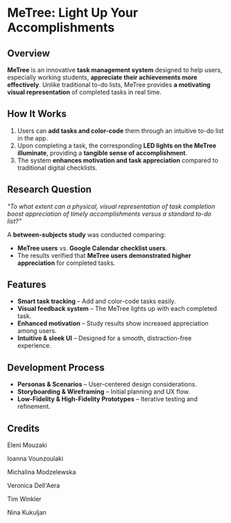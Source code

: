 # MeTree: Light Up Your Accomplishments

## Overview
**MeTree** is an innovative **task management system** designed to help users, especially working students, **appreciate their achievements more effectively**. Unlike traditional to-do lists, MeTree provides **a motivating visual representation** of completed tasks in real time.

## How It Works
1. Users can **add tasks and color-code** them through an intuitive to-do list in the app.
2. Upon completing a task, the corresponding **LED lights on the MeTree illuminate**, providing a **tangible sense of accomplishment**.
3. The system **enhances motivation and task appreciation** compared to traditional digital checklists.

## Research Question
*"To what extent can a physical, visual representation of task completion boost appreciation of timely accomplishments versus a standard to-do list?"*

A **between-subjects study** was conducted comparing:
- **MeTree users** vs. **Google Calendar checklist users**.
- The results verified that **MeTree users demonstrated higher appreciation** for completed tasks.

## Features
- **Smart task tracking** – Add and color-code tasks easily.  
- **Visual feedback system** – The MeTree lights up with each completed task.  
- **Enhanced motivation** – Study results show increased appreciation among users.  
- **Intuitive & sleek UI** – Designed for a smooth, distraction-free experience.  

## Development Process
- **Personas & Scenarios** – User-centered design considerations.
- **Storyboarding & Wireframing** – Initial planning and UX flow.
- **Low-Fidelity & High-Fidelity Prototypes** – Iterative testing and refinement.

## Credits
Eleni Mouzaki

Ioanna Vounzoulaki

Michalina Modzelewska

Veronica Dell'Aera

Tim Winkler

Nina Kukuljan
